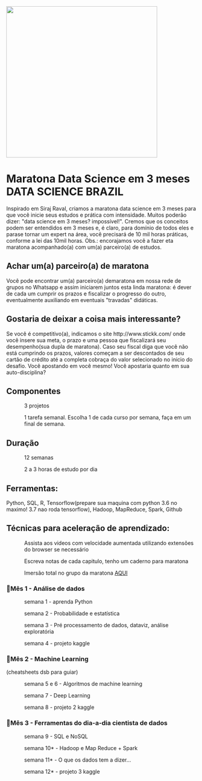 <img src="https://uploaddeimagens.com.br/images/001/699/281/original/maratona_dsb.png?1541002812" width="400" height="400" align="center">
<h1>Maratona Data Science em 3 meses DATA SCIENCE BRAZIL</h1>
Inspirado em Siraj Raval, criamos a maratona data science em 3 meses para que você inicie seus estudos e prática com intensidade. Muitos poderão dizer: "data science em 3 meses? impossível!". Cremos que os conceitos podem ser entendidos em 3 meses e, é claro, para domínio de todos eles e parase tornar um expert na área, você precisará de 10 mil horas práticas, conforme a lei das 10mil horas. Obs.: encorajamos você a fazer eta maratona acompanhado(a) com um(a) parceiro(a) de estudos.

<h2>Achar um(a) parceiro(a) de maratona</h2>
Você pode encontrar um(a) parceiro(a) demaratona em nossa rede de grupos no Whatsapp e assim iniciarem juntos esta linda maratona: é dever de cada um cumprir os prazos e fiscalizar o progresso do outro, eventualmente auxiliando em eventuais "travadas" didáticas.

<h2>Gostaria de deixar a coisa mais interessante?</h2>
Se você é competitivo(a), indicamos o site http://www.stickk.com/ onde você insere sua meta, o prazo e uma pessoa que fiscalizará seu desempenho(sua dupla de maratona). Caso seu fiscal diga que você não está cumprindo os prazos, valores começam a ser descontados de seu cartão de crédito até a completa cobraça do valor selecionado no inicio do desafio. Você apostando em você mesmo! Você apostaria quanto em sua auto-disciplina?

<h2>Componentes</h2>
<ol>
<ul>3 projetos</ul>
<ul>1 tarefa semanal. Escolha 1 de cada curso por semana, faça em um final de semana.</ul>
</ol>

<h2>Duração</h2>
<ol>
<ul>12 semanas</ul>
<ul>2 a 3 horas de estudo por dia</ul>
</ol>
<h2>Ferramentas:</h2>
Python, SQL, R, Tensorflow(prepare sua maquina com python 3.6 no maximo! 3.7 nao roda tensorflow), Hadoop, MapReduce, Spark, Github

<h2>Técnicas para aceleração de aprendizado:</h2>
<ol>
<ul>Assista aos videos com velocidade aumentada utilizando extensões do browser se necessário</ul>
<ul>Escreva notas de cada capitulo, tenho um caderno para maratona</ul>
<ul>Imersão total no grupo da maratona <a href="https://chat.whatsapp.com/CpSlikjpDzK3bfId7UIds2">AQUI</ul></a>
</ol>
<h3>🔴Mês 1 - Análise de dados</h3>
<ol>
<ul>semana 1 - aprenda Python</ul>
<ul>semana 2 - Probabilidade e estatística</ul>
<ul>semana 3 - Pré processamento de dados, dataviz, análise exploratória</ul>
<ul>semana 4 - projeto kaggle</ul>
</ol>
<h3>🔴Mês 2 - Machine Learning</h3>
(cheatsheets dsb para guiar)
<ol>
<ul>semana 5 e 6 - Algoritmos de machine learning</ul>
<ul>semana 7 - Deep Learning</ul>
<ul>semana 8 - projeto 2 kaggle</ul>
</ol>
<h3>🔴Mês 3 - Ferramentas do dia-a-dia cientista de dados</h3>
<ol>
<ul>semana 9 - SQL e NoSQL</ul>
<ul>semana 10* - Hadoop e Map Reduce + Spark</ul>
<ul>semana 11* - O que os dados tem a dizer...</ul>
<ul>semana 12* - projeto 3 kaggle</ul>
</ol>
